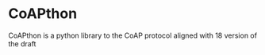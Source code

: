 CoAPthon
========

CoAPthon is a python library to the CoAP protocol aligned with 18 version of the draft
